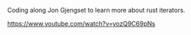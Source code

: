 Coding along Jon Gjengset to learn more about rust iterators.

https://www.youtube.com/watch?v=yozQ9C69pNs